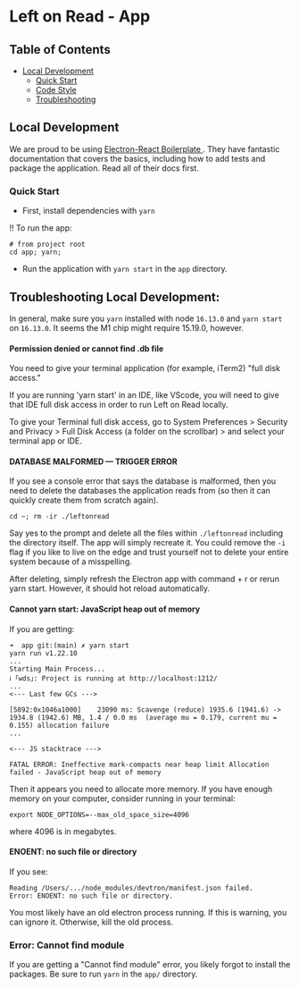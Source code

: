 # Left on Read - App

## Table of Contents

- [Local Development](#local-development)
  - [Quick Start](#quick-start)
  - [Code Style](#code-style)
  - [Troubleshooting](#troubleshooting)

## Local Development

We are proud to be using [Electron-React Boilerplate
](https://electron-react-boilerplate.js.org/). They have fantastic documentation that covers the basics, including how to add tests and package the application. Read all of their docs first.

### Quick Start

- First, install dependencies with `yarn`

‼️ To run the app:

```
# from project root
cd app; yarn; 
```

- Run the application with `yarn start` in the `app` directory.

## Troubleshooting Local Development:

In general, make sure you `yarn` installed with node `16.13.0` and `yarn start` on `16.13.0`. It seems the M1 chip might require 15.19.0, however.

#### Permission denied or cannot find .db file

You need to give your terminal application (for example, iTerm2) "full disk access."

If you are running 'yarn start' in an IDE, like VScode, you will need to give that IDE full disk access in order to run Left on Read locally. 

To give your Terminal full disk access, go to System Preferences > Security and Privacy > Full Disk Access (a folder on the scrollbar) > and select your terminal app or IDE.

#### DATABASE MALFORMED — TRIGGER ERROR

If you see a console error that says the database is malformed, then you need to delete the databases the application reads from (so then it can quickly create them from scratch again).

```
cd ~; rm -ir ./leftonread
```

Say yes to the prompt and delete all the files within `./leftonread` including the directory itself. The app will simply recreate it. You could remove the `-i` flag if you like to live on the edge and trust yourself not to delete your entire system because of a misspelling.

After deleting, simply refresh the Electron app with command + r or rerun yarn start. However, it should hot reload automatically.

#### Cannot yarn start: JavaScript heap out of memory

If you are getting:

```
➜  app git:(main) ✗ yarn start
yarn run v1.22.10
...
Starting Main Process...
ℹ ｢wds｣: Project is running at http://localhost:1212/
...
<--- Last few GCs --->

[5892:0x1046a1000]    23090 ms: Scavenge (reduce) 1935.6 (1941.6) -> 1934.8 (1942.6) MB, 1.4 / 0.0 ms  (average mu = 0.179, current mu = 0.155) allocation failure
...

<--- JS stacktrace --->

FATAL ERROR: Ineffective mark-compacts near heap limit Allocation failed - JavaScript heap out of memory
```

Then it appears you need to allocate more memory. If you have enough memory on your computer, consider running in your terminal:

```
export NODE_OPTIONS=--max_old_space_size=4096
```

where 4096 is in megabytes.

#### ENOENT: no such file or directory

If you see:

```
Reading /Users/.../node_modules/devtron/manifest.json failed.
Error: ENOENT: no such file or directory.
```

You most likely have an old electron process running. If this is warning, you can ignore it. Otherwise, kill the old process.

### Error: Cannot find module

If you are getting a "Cannot find module" error, you likely forgot to install the packages. Be sure to run `yarn` in the `app/` directory.
